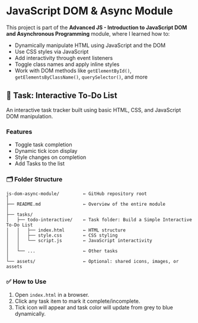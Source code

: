 # JavaScript DOM & Async Module

This project is part of the **Advanced JS - Introduction to JavaScript DOM and Asynchronous Programming** module, where I learned how to:
- Dynamically manipulate HTML using JavaScript and the DOM
- Use CSS styles via JavaScript
- Add interactivity through event listeners
- Toggle class names and apply inline styles
- Work with DOM methods like `getElementById()`, `getElementsByClassName()`, `querySelector()`, and more



## 📌 Task: Interactive To-Do List

An interactive task tracker built using basic HTML, CSS, and JavaScript DOM manipulation.

### Features

- Toggle task completion
- Dynamic tick icon display
- Style changes on completion
- Add Tasks to the list

### 🗂 Folder Structure
```text
js-dom-async-module/         ← GitHub repository root
│
├── README.md                ← Overview of the entire module
│
├── tasks/
│   ├── todo-interactive/    ← Task folder: Build a Simple Interactive To-Do List
│   │   ├── index.html       ← HTML structure
│   │   ├── style.css        ← CSS styling
│   │   └── script.js        ← JavaScript interactivity
│   │
│   └── ...                  ← Other tasks 
│
└── assets/                  ← Optional: shared icons, images, or assets
```

      
### ✅ How to Use

1. Open `index.html` in a browser.
2. Click any task item to mark it complete/incomplete.
3. Tick icon will appear and task color will update from grey to blue dynamically.




